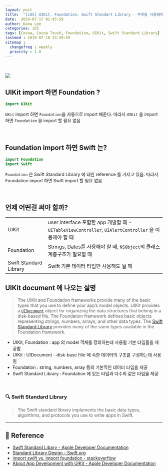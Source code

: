 ```yaml
---
layout: post
title:  "[iOS] UIKit, Foundation, Swift Standart Library - 무엇을 사용해야 할까?"
date:  2019-07-17 01:45:59
author: Dana Lee
categories: iOS
tags: [Cocoa, Cocoa Touch, Foundation, UIKit, Swift Standard Library]
lastmod : 2019-07-18 23:39:59
sitemap :
  changefreq : weekly
  priority : 1.0
---
```


&nbsp;

![]({{site.url}}/assets/post-image/relationship.jpg)

## UIKit import 하면 Foundation ?

```swift
import UIKit
```

`UKit` import 하면 `Foundation`을 자동으로 import 해준다. 따라서 `UIKit` 을 import 하면 `Foundation` 을 import 할 필요 없음

&nbsp;

## Foundation import 하면 Swift 는?

```swift
import Foundation
import Swift
```

`Foundation`  은 Swift Standard Library 에 대한 reference 를 가지고 있음. 따라서 Foundation import 하면 Swift import 할 필요 없음

&nbsp;

## 언제 어떤걸 써야 할까?

|                        |                                                              |
| ---------------------- | ------------------------------------------------------------ |
| UIKit                  | user interface 포함한 app 개발할 때 - `UITableViewController`, `UIAlertController` 을 이용해야 할 때 |
| Foundation             | Strings, Dates를 사용해야 할 때, `NSObject`의 클래스 계층구조가 필요할 때 |
| Swift Standard Library | Swift 기본 데이터 타입만 사용해도 될 때                      |



## UIKit document 에 나오는 설명

> The UIKit and Foundation frameworks provide many of the basic types that you use to define your app’s model objects. UIKit provides a [`UIDocument`](https://developer.apple.com/documentation/uikit/uidocument) object for organizing the data structures that belong in a disk-based file. The Foundation framework defines basic objects representing strings, numbers, arrays, and other data types. The [Swift Standard Library](https://developer.apple.com/documentation/swift/swift_standard_library) provides many of the same types available in the Foundation framework.

- UIKit, Foundation : app 의 model 객체를 정의하는데 사용될 기본 타입들을 제공함
- UIKit : UIDocument - disk-base fiile 에 속한 데이터의 구조를 구성하는데 사용됨
- Foundation : string, numbers, array 등의 기본적인 데이터 타입을 제공
- Swift Standard Library : Foundation 에 있는 타입과 다수의 같은 타입을 제공

&nbsp;

### :mag: Swift Standard Library

> The Swift standard library implements the basic data types, algorithms, and protocols you use to write apps in Swift.

---

## 📌 Reference

- [Swift Standard Libary - Apple Developer Documentation](https://developer.apple.com/documentation/swift/swift_standard_library/)
- [Standard Library Design - Swift.org](https://swift.org/compiler-stdlib/#standard-library-design)
- [import swift vs. import foundation - stackoverflow](https://stackoverflow.com/questions/33943477/import-swift-vs-import-foundation)
- [About App Development with UIKit - Apple Developer Documentation](https://developer.apple.com/documentation/uikit/about_app_development_with_uikit)

